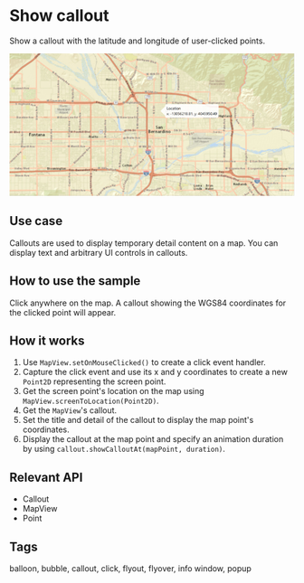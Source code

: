 # Show callout

Show a callout with the latitude and longitude of user-clicked points.

![Image of show callout](ShowCallout.png)

## Use case

Callouts are used to display temporary detail content on a map. You can display text and arbitrary UI controls in callouts.

## How to use the sample

Click anywhere on the map. A callout showing the WGS84 coordinates for the clicked point will appear.

## How it works

1. Use `MapView.setOnMouseClicked()` to create a click event handler.
2. Capture the click event and use its x and y coordinates to create a new `Point2D` representing the screen point.
3. Get the screen point's location on the map using `MapView.screenToLocation(Point2D)`.
4. Get the `MapView`'s callout.
5. Set the title and detail of the callout to display the map point's coordinates.
6. Display the callout at the map point and specify an animation duration by using `callout.showCalloutAt(mapPoint, duration)`.

## Relevant API

* Callout
* MapView
* Point

## Tags

balloon, bubble, callout, click, flyout, flyover, info window, popup